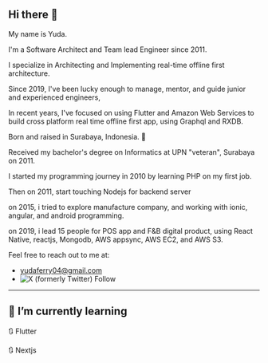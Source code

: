 
## Hi there 👋

<!--
**yudaferry/yudaferry** is a ✨ _special_ ✨ repository because its `README.md` (this file) appears on your GitHub profile.

Here are some ideas to get you started:

- 🔭 I’m currently working on ...
- 🌱 I’m currently learning ...
- 👯 I’m looking to collaborate on ...
- 🤔 I’m looking for help with ...
- 💬 Ask me about ...
- 📫 How to reach me: ...
- 😄 Pronouns: ...
- ⚡ Fun fact: ...
-->

My name is Yuda.

I'm a Software Architect and Team lead Engineer since 2011. 

I specialize in Architecting and Implementing real-time offline first architecture.

Since 2019, I've been lucky enough to manage, mentor, and guide junior and experienced engineers,

In recent years, I've focused on using Flutter and Amazon Web Services to build cross platform real time offline first app, using Graphql and RXDB. 

Born and raised in Surabaya, Indonesia. 💖

Received my bachelor's degree on Informatics at UPN "veteran", Surabaya on 2011.

I started my programming journey in 2010 by learning PHP on my first job.

Then on 2011, start touching Nodejs for backend server

on 2015, i tried to explore manufacture company, and working with ionic, angular, and android programming.

on 2019, i lead 15 people for POS app and F&B digital product, using React Native, reactjs, Mongodb, AWS appsync, AWS EC2, and AWS S3.

Feel free to reach out to me at:
- yudaferry04@gmail.com
- ![X (formerly Twitter) Follow](https://img.shields.io/twitter/follow/yudaferry04)



---
## 🌱 I’m currently learning

🔃 Flutter

🔃 Nextjs
